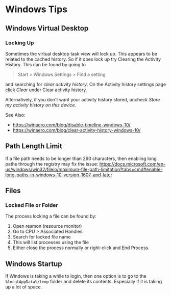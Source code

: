 # Windows Tips

## Windows Virtual Desktop

### Locking Up

Sometimes the virtual desktop task view will lock up. This appears to be related to the cached history.
So if it does lock up try Clearing the Activity History. This can be found by going to

> Start > Windows Settings > Find a setting

and searching for *clear activity history*. On the Activity history settings page click *Clear* under Clear activity history.

Alternatively, if you don't want your activity history stored, uncheck *Store my activity history on this device*.

See Also:
- https://winaero.com/blog/disable-timeline-windows-10/ 
- https://winaero.com/blog/clear-activity-history-windows-10/

## Path Length Limit
If a file path needs to be longer than 260 characters, then enabling long paths through the registry may fix the issue:
https://docs.microsoft.com/en-us/windows/win32/fileio/maximum-file-path-limitation?tabs=cmd#enable-long-paths-in-windows-10-version-1607-and-later


## Files

### Locked File or Folder

The process locking a file can be found by:
1. Open resmon (resource monitor)
2. Go to CPU > Associated Handles
3. Search for locked file name
4. This will list processes using the file
5. Either close the process normally or right-click and End Process.


## Windows Startup

If Windows is taking a while to login, then one option is to go to the `%localAppData%/temp` folder and delete its contents. Especially if it is taking up a lot of space.

